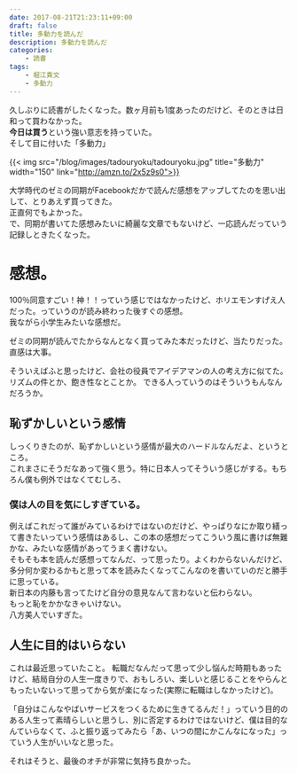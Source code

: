 ```yaml
---
date: 2017-08-21T21:23:11+09:00
draft: false
title: 多動力を読んだ
description: 多動力を読んだ
categories:
    - 読書
tags:
    - 堀江貴文
    - 多動力    
---
```


久しぶりに読書がしたくなった。数ヶ月前も1度あったのだけど、そのときは日和って買わなかった。  
**今日は買う**という強い意志を持っていた。  
そして目に付いた「多動力」

{{< img src="/blog/images/tadouryoku/tadouryoku.jpg" title="多動力" width="150" link="http://amzn.to/2x5z9s0">}}  

大学時代のゼミの同期がFacebookだかで読んだ感想をアップしてたのを思い出して、とりあえず買ってきた。  
正直何でもよかった。  
で、同期が書いてた感想みたいに綺麗な文章でもないけど、一応読んだっていう記録しときたくなった。

# 感想。
100％同意すごい！神！！っていう感じではなかったけど、ホリエモンすげえ人だった。っていうのが読み終わった後すぐの感想。  
我ながら小学生みたいな感想だ。

ゼミの同期が読んでたからなんとなく買ってみた本だったけど、当たりだった。直感は大事。

そういえばふと思ったけど、会社の役員でアイデアマンの人の考え方に似てた。  
リズムの件とか、飽き性なとことか。
できる人っていうのはそういうもんなんだろうか。

## 恥ずかしいという感情
しっくりきたのが、恥ずかしいという感情が最大のハードルなんだよ、というところ。  
これまさにそうだなあって強く思う。特に日本人ってそういう感じがする。もちろん僕も例外ではなくてむしろ、
### 僕は人の目を気にしすぎている。
例えばこれだって誰がみているわけではないのだけど、やっぱりなにか取り繕って書きたいっていう感情はあるし、この本の感想だってこういう風に書けば無難かな、みたいな感情があってうまく書けない。  
そもそも本を読んだ感想ってなんだ、って思ったり。よくわからないんだけど、多分何か変わるかもと思って本を読みたくなってこんなのを書いていのだと勝手に思っている。  
新日本の内藤も言ってたけど自分の意見なんて言わないと伝わらない。  
もっと恥をかかなきゃいけない。  
八方美人でいすぎた。

## 人生に目的はいらない
これは最近思っていたこと。
転職だなんだって思って少し悩んだ時期もあったけど、結局自分の人生一度きりで、おもしろい、楽しいと感じることをやらんともったいないって思ってから気が楽になった(実際に転職はしなかったけど)。

「自分はこんなやばいサービスをつくるために生きてるんだ！」っていう目的のある人生って素晴らしいと思うし、別に否定するわけではないけど、僕は目的なんていらなくて、ふと振り返ってみたら「あ、いつの間にかこんなになった」っていう人生がいいなと思った。

それはそうと、最後のオチが非常に気持ち良かった。

